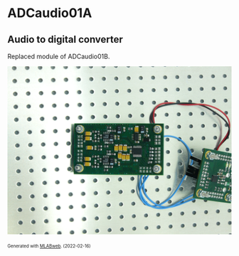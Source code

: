 <!--- PrjInfo ---> <!--- Please remove this line after manually editing --->
<!--- 00a56be08b96043df9e37d6aff7b6990 --->
<!--- Created:2022-02-16 22:09:44.047760: ---> 
<!--- Author:: ---> 
<!--- AuthorEmail:: ---> 
<!--- Tags:: ---> 
<!--- Ust:: ---> 
<!--- Label --->
<!--- ELabel ---> 
<!--- Name:ADCaudio01A: --->
# ADCaudio01A
<!--- LongName --->
## Audio to digital converter
<!--- ELongName ---> 

<!--- Lead --->
Replaced module of ADCaudio01B.
<!--- ELead ---> 

![ADCaudio01A](doc/img/ADCaudio01A_bottom.jpg) 


<!--- Description --->
<!--- EDescription --->
<!--- Content --->
<!--- EContent --->
<sub><sup> Generated with [MLABweb](https://github.com/MLAB-project/MLABweb). (2022-02-16)</sup></sub>